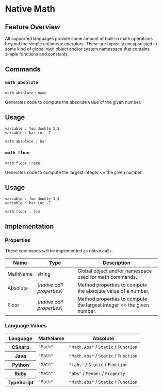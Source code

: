 # Native Math

## Feature Overview

All supported languages provide some amount of built-in math operations beyond the simple arithmetic operators.
These are typically encapsulated in some kind of global `Math` object and/or system namespace that contains simple functions and constants.


## Commands

### `math absolute`

`math absolute` `:` `name`

Generates code to compute the absolute value of the given number.

## Usage

```
variable : foo double 3.5
variable : bar int -7

math absolute : bar
```

### `math floor`

`math floor` `:` `name`

Generates code to compute the largest integer <= the given number.

## Usage

```
variable : foo double 3.5
variable : bar int -7

math floor : foo
```

## Implementation

### Properties

These commands will be implemented as native calls.

<table>
    <thead>
        <th>Name</th>
        <th>Type</th>
        <th>Description</th>
    </thead>
    <tbody>
        <tr>
            <td>MathName</td>
            <td>string</td>
            <td>Global object and/or namespace used for math commands.</td>
        </tr>
        <tr>
            <td>Absolute</td>
            <td><em>(native call properties)</em></td>
            <td>Method properties to compute the absolute value of a number.</td>
        </tr>
        <tr>
            <td>Floor</td>
            <td><em>(native call properties)</em></td>
            <td>Method properties to compute the largest integer <= the given number.
            </td>
     </tbody>
</table>

### Language Values

<table>
    <thead>
        <th>Language</th>
        <th>MathName</th>
        <th>Absolute</th>
    </thead>
    <tbody>
        <tr>
            <th>CSharp</th>
            <td><code>"Math"</code></td>
            <td><code>"Math.Abs"</code> / <code>Static</code> / <code>Function</code></td>
        </tr>
        <tr>
            <th>Java</th>
            <td><code>"Math"</code></td>
            <td><code>"Math.abs"</code> / <code>Static</code> / <code>Function</code></td>
        </tr>
        <tr>
            <th>Python</th>
            <td><code>"Math"</code></td>
            <td><code>"fabs"</code> / <code>Static</code> / <code>Function</code></td>
        </tr>
        <tr>
            <th>Ruby</th>
            <td><code>"Math"</code></td>
            <td><code>"abs"</code> / <code>Member</code> / <code>Property</code></td>
        </tr>
        <tr>
            <th>TypeScript</th>
            <td><code>"Math"</code></td>
            <td><code>"Math.abs"</code> / <code>Static</code> / <code>Function</code></td>
        </tr>
    <tbody>
</table>

